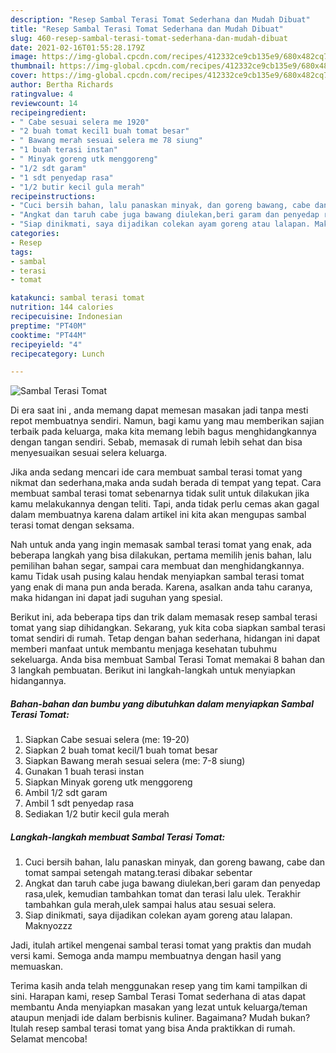 ```yaml
---
description: "Resep Sambal Terasi Tomat Sederhana dan Mudah Dibuat"
title: "Resep Sambal Terasi Tomat Sederhana dan Mudah Dibuat"
slug: 460-resep-sambal-terasi-tomat-sederhana-dan-mudah-dibuat
date: 2021-02-16T01:55:28.179Z
image: https://img-global.cpcdn.com/recipes/412332ce9cb135e9/680x482cq70/sambal-terasi-tomat-foto-resep-utama.jpg
thumbnail: https://img-global.cpcdn.com/recipes/412332ce9cb135e9/680x482cq70/sambal-terasi-tomat-foto-resep-utama.jpg
cover: https://img-global.cpcdn.com/recipes/412332ce9cb135e9/680x482cq70/sambal-terasi-tomat-foto-resep-utama.jpg
author: Bertha Richards
ratingvalue: 4
reviewcount: 14
recipeingredient:
- " Cabe sesuai selera me 1920"
- "2 buah tomat kecil1 buah tomat besar"
- " Bawang merah sesuai selera me 78 siung"
- "1 buah terasi instan"
- " Minyak goreng utk menggoreng"
- "1/2 sdt garam"
- "1 sdt penyedap rasa"
- "1/2 butir kecil gula merah"
recipeinstructions:
- "Cuci bersih bahan, lalu panaskan minyak, dan goreng bawang, cabe dan tomat sampai setengah matang.terasi dibakar sebentar"
- "Angkat dan taruh cabe juga bawang diulekan,beri garam dan penyedap rasa,ulek, kemudian tambahkan tomat dan terasi lalu ulek. Terakhir tambahkan gula merah,ulek sampai halus atau sesuai selera."
- "Siap dinikmati, saya dijadikan colekan ayam goreng atau lalapan. Maknyozzz"
categories:
- Resep
tags:
- sambal
- terasi
- tomat

katakunci: sambal terasi tomat 
nutrition: 144 calories
recipecuisine: Indonesian
preptime: "PT40M"
cooktime: "PT44M"
recipeyield: "4"
recipecategory: Lunch

---
```



![Sambal Terasi Tomat](https://img-global.cpcdn.com/recipes/412332ce9cb135e9/680x482cq70/sambal-terasi-tomat-foto-resep-utama.jpg)

Di era  saat ini , anda memang dapat memesan masakan jadi tanpa mesti repot membuatnya sendiri. Namun, bagi kamu yang mau memberikan sajian terbaik pada keluarga, maka kita memang lebih bagus menghidangkannya dengan tangan sendiri. Sebab, memasak di rumah lebih sehat dan bisa menyesuaikan sesuai selera keluarga.

Jika anda sedang mencari ide cara membuat sambal terasi tomat yang nikmat dan sederhana,maka anda sudah berada di tempat yang tepat. Cara membuat sambal terasi tomat  sebenarnya tidak sulit untuk dilakukan jika kamu melakukannya dengan teliti. Tapi, anda tidak perlu cemas akan gagal dalam membuatnya 
karena dalam artikel ini kita akan mengupas sambal terasi tomat dengan seksama.  



Nah untuk anda yang ingin memasak sambal terasi tomat yang enak, ada beberapa langkah yang bisa dilakukan, pertama memilih jenis bahan, lalu pemilihan bahan segar, sampai cara membuat dan menghidangkannya. kamu Tidak usah pusing kalau hendak menyiapkan sambal terasi tomat yang enak di mana pun anda berada. Karena, asalkan anda  tahu caranya, maka hidangan ini dapat jadi suguhan yang spesial.

Berikut ini, ada beberapa tips dan trik dalam memasak resep sambal terasi tomat yang siap dihidangkan. Sekarang, yuk kita coba siapkan sambal terasi tomat sendiri di rumah. Tetap dengan bahan sederhana, hidangan ini dapat memberi manfaat untuk membantu menjaga kesehatan tubuhmu sekeluarga. Anda bisa membuat Sambal Terasi Tomat memakai 8 bahan dan 3 langkah pembuatan. Berikut ini langkah-langkah untuk menyiapkan hidangannya.

<!--inarticleads1-->

##### Bahan-bahan dan bumbu yang dibutuhkan dalam menyiapkan Sambal Terasi Tomat:

1. Siapkan  Cabe sesuai selera (me: 19-20)
1. Siapkan 2 buah tomat kecil/1 buah tomat besar
1. Siapkan  Bawang merah sesuai selera (me: 7-8 siung)
1. Gunakan 1 buah terasi instan
1. Siapkan  Minyak goreng utk menggoreng
1. Ambil 1/2 sdt garam
1. Ambil 1 sdt penyedap rasa
1. Sediakan 1/2 butir kecil gula merah




<!--inarticleads2-->

##### Langkah-langkah membuat Sambal Terasi Tomat:

1. Cuci bersih bahan, lalu panaskan minyak, dan goreng bawang, cabe dan tomat sampai setengah matang.terasi dibakar sebentar
1. Angkat dan taruh cabe juga bawang diulekan,beri garam dan penyedap rasa,ulek, kemudian tambahkan tomat dan terasi lalu ulek. Terakhir tambahkan gula merah,ulek sampai halus atau sesuai selera.
1. Siap dinikmati, saya dijadikan colekan ayam goreng atau lalapan. Maknyozzz




Jadi, itulah artikel mengenai  sambal terasi tomat  yang praktis dan mudah versi kami. Semoga anda mampu membuatnya dengan hasil yang memuaskan. 

Terima kasih anda telah menggunakan resep yang tim kami tampilkan di sini. Harapan kami, resep  Sambal Terasi Tomat sederhana di atas dapat membantu Anda menyiapkan masakan yang lezat untuk keluarga/teman ataupun menjadi ide dalam berbisnis kuliner. Bagaimana? Mudah bukan? Itulah resep sambal terasi tomat yang bisa Anda praktikkan di rumah. Selamat mencoba!

